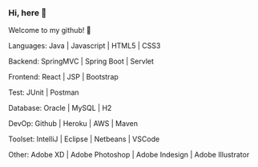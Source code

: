 ### Hi, here :wave:
Welcome to my github! :musical_note:

Languages: Java | Javascript | HTML5 | CSS3

Backend: SpringMVC | Spring Boot | Servlet

Frontend: React | JSP | Bootstrap 

Test: JUnit | Postman 

Database: Oracle | MySQL | H2

DevOp: Github | Heroku | AWS | Maven

Toolset: IntelliJ | Eclipse | Netbeans | VSCode

Other: Adobe XD | Adobe Photoshop | Adobe Indesign | Adobe Illustrator

